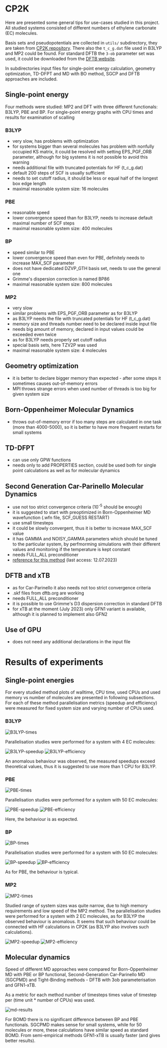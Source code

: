 # CP2K

Here are presented some general tips for use-cases studied in this project. All studied systems consisted of different numbers of ethylene carbonate (EC) molecules.

Basis sets and pseudopotentials are collected in `utils/` subdirectory, they are taken from [CP2K repository](https://github.com/cp2k/cp2k/tree/master/data). There also the `t_c_g.dat` file used in B3LYP and MP2 could be found. For standard DFTB the `3-ob` parameter set was used, it could be downloaded from the [DFTB website](dftb.org).

In subdirectories input files for single-point energy calculation, geometry optimization, TD-DFPT and MD with BO method, SGCP and DFTB approaches are included.

## Single-point energy

Four methods were studied: MP2 and DFT with three different functionals: B3LYP, PBE and BP.
For single-point energy graphs with CPU times and results for examination of scalling

### B3LYP

* very slow, has problems with optimization
* for systems bigger than several molecules has problem with nonfully occupied KS matrix, it could be resolved with setting EPS_PGF_ORB parameter, although for big systems it is not possible to avoid this warning
* needs additional file with truncated potentials for HF (t_c_g.dat)
* default 200 steps of SCF is usually sufficient
* needs to set cutoff radius, it should be less or equal half of the longest box edge length
* maximal reasonable system size: 16 molecules

### PBE

* reasonable speed
* lower convergence speed than for B3LYP, needs to increase default maximal number of SCF steps
* maximal reasonable system size: 400 molecules

### BP

* speed similar to PBE
* lower convergence speed than even for PBE, definitely needs to increase MAX_SCF parameter
* does not have dedicated DZVP_GTH basis set, needs to use the general one
* Grimme's dispersion correction is named BP86
* maximal reasonable system size: 800 molecules

### MP2

* very slow
* similar problems with EPS_PGF_ORB parameter as for B3LYP
* as B3LYP needs the file with truncated potentials for HF (t_c_g.dat)
* memory size and threads number need to be declared inside input file
* needs big amount of memory, declared in input values could be exceeded even twice
* as for B3LYP needs properly set cutoff radius
* special basis sets, here TZV2P was used
* maximal reasonable system size: 4 molecules

## Geometry optimization

* it is better to declare bigger memory than expected - after some steps it sometimes causes out-of-memory errors
* MPI throws strange errors when used number of threads is too big for given system size

## Born-Oppenheimer Molecular Dynamics

* throws out-of-memory error if too many steps are calculated in one task (more than 4000-5000), so it is better to have more frequent restarts for small systems

## TD-DFPT

* can use only GPW functions
* needs only to add PROPERTIES section, could be used both for single point calculations as well as for molecular dynamics

## Second Generation Car-Parinello Molecular Dynamics

* use not too strict convergence criteria (10<sup>-5</sup> should be enough)
* it is suggested to start with preoptimized in Born-Oppenheimer MD wavefunction (.wfn file, SCF_GUESS RESTART)
* use small timesteps
* it could be slowly convergent, thus it is better to increase MAX_SCF value
* it has GAMMA and NOISY_GAMMA parameters which should be tuned to the particular system, by perfmorming simulations with their different values and monitoring if the temperature is kept constant
* needs FULL_ALL preconditioner
* [reference for this method](https://groups.google.com/g/cp2k/c/kkZDig18nE4) (last access: 12.07.2023)

## DFTB and xTB

* as for Car-Parinello it also needs not too strict convergence criteria
* .skf files from dftb.org are working
* needs FULL_ALL preconditioner
* it is possible to use Grimme's D3 dispersion correction in standard DFTB
* for xTB at the moment (July 2023) only GFN1 variant is available, although it is planned to implement also GFN2

## Use of GPU

* does not need any additional declarations in the input file

# Results of experiments

## Single-point energies

For every studied method plots of walltime, CPU time, used CPUs and used memory vs number of molecules are presented in following subsections. For each of these method parallelisation metrics (speedup and efficiency) were measured for fixed system size and varying number of CPUs used.

### B3LYP

![B3LYP-times](images/B3LYP-normal.png)

Parallelisation studies were performed for a system with 4 EC molecules:

![B3LYP-speedup](images/B3LYP-speedup-scalling.png)
![B3LYP-efficiency](images/B3LYP-efficiency-scalling.png)

An anomalous behaviour was observed, the measured speedups exceed theoretical values, thus it is suggested to use more than 1 CPU for B3LYP.

### PBE

![PBE-times](images/PBE-normal.png)

Parallelisation studies were performed for a system with 50 EC molecules:

![PBE-speedup](images/PBE-speedup-scalling.png)
![PBE-efficiency](images/PBE-efficiency-scalling.png)

Here, the behaviour is as expected.

### BP

![BP-times](images/BP-normal.png)

Parallelisation studies were performed for a system with 50 EC molecules:

![BP-speedup](images/BP-speedup-scalling.png)
![BP-efficiency](images/BP-efficiency-scalling.png)

As for PBE, the behaviour is typical.

### MP2

![MP2-times](images/MP2-normal.png)

Studied range of system sizes was quite narrow, due to high memory requirements and low speed of the MP2 method. The parallelisation studies were performed for a system with 2 EC molecules, as for B3LYP the observed behaviour is anomalous. It seems that such behaviour could be connected with HF calculations in CP2K (as B3LYP also involves such calculations).

![MP2-speedup](images/MP2-speedup-scalling.png)
![MP2-efficiency](images/MP2-efficiency-scalling.png)

## Molecular dynamics

Speed of different MD approaches were compared for Born-Oppenheimer MD with PBE or BP functional, Second-Generation Car-Parinello MD (SGCPMD) and Tight-Binding methods - DFTB with 3ob parameterisation and GFN1-xTB.

As a metric for each method number of timesteps times value of timestep per (time unit * number of CPUs) was used.

![md-results](images/md.png)

For BOMD there is no significant difference between BP and PBE functionals. SGCPMD makes sense for small systems, while for 50 molecules or more, these calculations have similar speed as standard BOMD. From semi-empirical methods GFN1-xTB is usually faster (and gives better results).